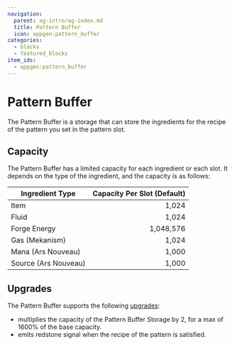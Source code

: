 ```yaml
---
navigation:
  parent: ag-intro/ag-index.md
  title: Pattern Buffer
  icon: appgen:pattern_buffer
categories:
  - blocks
  - featured_blocks
item_ids:
  - appgen:pattern_buffer
---
```


# Pattern Buffer

<BlockImage id="appgen:pattern_buffer" scale="8" />

The Pattern Buffer is a storage that can store the ingredients for the recipe of the pattern you set in the pattern
slot.

## Capacity

The Pattern Buffer has a limited capacity for each ingredient or each slot. It depends on the type of the ingredient,
and the capacity is as follows:

| Ingredient Type      | Capacity Per Slot (Default) |
|----------------------|----------------------------:|
| Item                 |                       1,024 |
| Fluid                |                       1,024 |
| Forge Energy         |                   1,048,576 |
| Gas (Mekanism)       |                       1,024 |
| Mana (Ars Nouveau)   |                       1,000 |
| Source (Ars Nouveau) |                       1,000 |

## Upgrades

The Pattern Buffer supports the following [upgrades](ae2:items-blocks-machines/upgrade_cards.md):

-   <ItemLink id="ae2:capacity_card" /> multiplies the capacity of the Pattern Buffer Storage by 2, for a max of 1600% of the base capacity.
-   <ItemLink id="ae2:redstone_card" /> emits redstone signal when the recipe of the pattern is satisfied.
